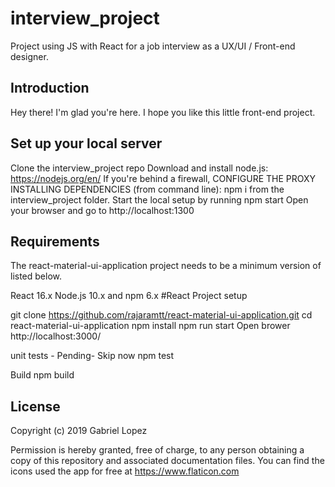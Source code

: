 # interview_project
Project using JS with React for a job interview as a UX/UI / Front-end designer.


## Introduction
Hey there! I'm glad you're here. I hope you like this little front-end project.


## Set up your local server

Clone the interview_project repo
Download and install node.js: https://nodejs.org/en/
If you're behind a firewall, CONFIGURE THE PROXY
INSTALLING DEPENDENCIES (from command line): npm i from the interview_project folder.
Start the local setup by running npm start
Open your browser and go to http://localhost:1300


## Requirements

The react-material-ui-application project needs to be a minimum version of listed below.

React 16.x
Node.js 10.x and npm 6.x
#React Project setup

git clone https://github.com/rajaramtt/react-material-ui-application.git
cd react-material-ui-application
npm install
npm run start
Open brower http://localhost:3000/

unit tests - Pending- Skip now npm test

Build npm build



## License

Copyright (c) 2019 Gabriel Lopez

Permission is hereby granted, free of charge, to any person obtaining a copy of this repository and associated documentation files. You can find the icons used the app for free at https://www.flaticon.com
